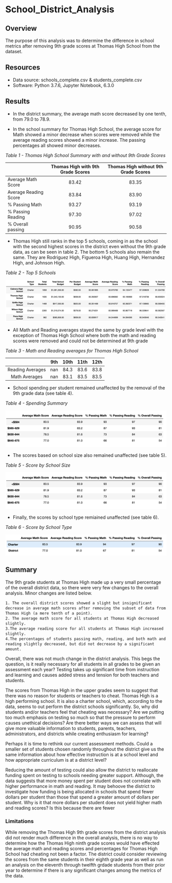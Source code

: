 # School_District_Analysis


## Overview

The purpose of this analysis was to determine the difference in school metrics after removing 9th grade scores at Thomas High School from the dataset.


## Resources

- Data source: schools_complete.csv & students_complete.csv
- Software: Python 3.7.6, Jupyter Notebook, 6.3.0

## Results

* In the district summary, the average math score decreased by one tenth, from 79.0 to 78.9.

* In the school summary for Thomas High School, the average score for Math showed a minor decrease when scores were removed while the average reading scores showed a minor increase. The passing percentages all showed minor decreases. 

*Table 1 - Thomas High School Summary with and without 9th Grade Scores*

|                      |Thomas High with 9th Grade Scores | Thomas High without 9th Grade Scores|
|----------------------|:-----:|:-----:|
| Average Math Score   | 83.42 | 83.35 |
| Average Reading Score| 83.84 | 83.90 |
| % Passing Math       | 93.27 | 93.19 |
| % Passing Reading    | 97.30 | 97.02 |
| % Overall passing    | 90.95 | 90.58 |

* Thomas High still ranks in the top 5 schools, coming in as the school with the second highest scores in the district even without the 9th grade data, as can be seen in table 2. The bottom 5 schools also remain the same. They are Rodriguez High, Figueroa High, Huang High, Hernandez High, and Johnson High.

*Table 2 - Top 5 Schools*

![top_5_no_9th](https://github.com/jisellejones/School_District_Analysis/blob/main/Resources/top_5_no_9th.png)

* All Math and Reading averages stayed the same by grade level with the exception of Thomas High School where both the math and reading scores were removed and could not be determined at 9th grade

*Table 3 - Math and Reading averages for Thomas High School*

|        | 9th | 10th | 11th | 12th |
|:------:|:---:|:----:|:----:|:----:|
|Reading Averages| nan | 84.3 | 83.6 | 83.8 |
|Math Averages | nan | 83.1 | 83.5 | 83.5|

* School spending per student remained unaffected by the removal of the 9th grade data (see table 4).

*Table 4 - Spending Summary*

![spending_summary_no_9th](https://github.com/jisellejones/School_District_Analysis/blob/main/Resources/spending_summary_no_9th.png)

* The scores based on school size also remained unaffected (see table 5).

*Table 5 - Score by School Size*

![score_by_size_no_9th](https://github.com/jisellejones/School_District_Analysis/blob/main/Resources/spending_summary_no_9th.png)

* Finally, the scores by school type remiained unaffected (see table 6).

*Table 6 - Score by School Type*

![score_by_type_no_9th](https://github.com/jisellejones/School_District_Analysis/blob/main/Resources/score_by_type_no_9th.png)


## Summary

The 9th grade students at Thomas High made up a very small percentage of the overall district data, so there were very few changes to the overall analysis. Minor changes are listed below.

    1. The overall district scores showed a slight but insignificant decrease in average math scores after removing the subset of data from Thomas High (a mere tenth of a point).
    2. The average math score for all students at Thomas High decreased slightly.
    3.The average reading score for all students at Thomas High increased slightly.
    4.The percentages of students passing math, reading, and both math and reading slightly decreased, but did not decrease by a significant amount.
    
Overall, there was not much change in the district analysis. This begs the question, is it really necessary for all students in all grades to be given an assessment each year? Testing takes up significant time from instruction and learning and causes added stress and tension for both teachers and students. 

The scores from Thomas High in the upper grades seem to suggest that there was no reason for students or teachers to cheat. Thomas High is a high performing school. It is also a charter school, which, according to the data, seems to out perform the district schools significantly. So, why did students and/or teachers feel that cheating was necessary? Are we putting too much emphasis on testing so much so that the pressure to perform causes unethical decisions? Are there better ways we can assess that will give more valuable information to students, parents, teachers, administrators, and districts while creating enthusiasm for learning?

Perhaps it is time to rethink our current assessment methods. Could a smaller set of students chosen randomly throughout the district give us the same information about how effective instruction is at a school level and how appropriate curriculum is at a district level? 

Reducing the amount of testing could also allow the district to reallocate funding spent on testing to schools needing greater support. Although, the data suggests that more money spent per student does not correlate with higher performance in math and reading. It may behoove the district to investigate how funding is being allocated in schools that spend fewer dollars per student than those that spend a greater amount of dollars per student. Why is it that more dollars per student does not yield higher math and reading scores? Is this because there are fewer 

### Limitations

While removing the Thomas High 9th grade scores from the district analysis did not render much difference in the overall analysis, there is no way to determine how the Thomas High ninth grade scores would have effected the average math and reading scores and percentages for Thomas High School had cheating not been a factor. The district could consider reviewing the scores from the same students in their eighth grade year as well as run an analysis on the eleventh through twelfth grdade students from their prior year to determine if there is any significant changes among the metrics of the data.
